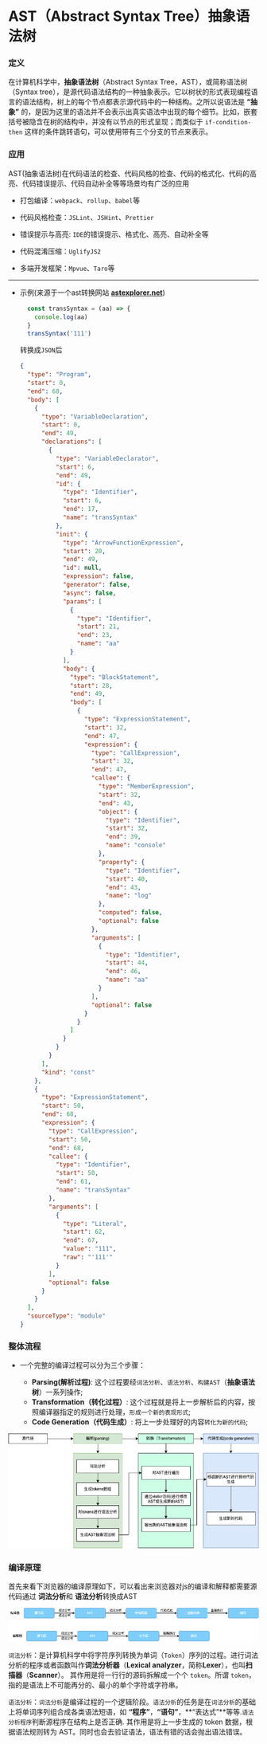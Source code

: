 # AST（Abstract Syntax Tree）抽象语法树

### 定义

在计算机科学中，**抽象语法树**（Abstract Syntax Tree，AST），或简称语法树（Syntax tree），是源代码语法结构的一种抽象表示。它以树状的形式表现编程语言的语法结构，树上的每个节点都表示源代码中的一种结构。之所以说语法是 **“抽象”** 的，是因为这里的语法并不会表示出真实语法中出现的每个细节。比如，嵌套括号被隐含在树的结构中，并没有以节点的形式呈现；而类似于 `if-condition-then` 这样的条件跳转语句，可以使用带有三个分支的节点来表示。

### 应用

  AST(抽象语法树)在代码语法的检查、代码风格的检查、代码的格式化、代码的高亮、代码错误提示、代码自动补全等等场景均有广泛的应用

- 打包编译：`webpack`、`rollup`、`babel`等

- 代码风格检查：`JSLint`、`JSHint`、`Prettier`

- 错误提示与高亮: `IDE`的错误提示、格式化、高亮、自动补全等

- 代码混淆压缩：`UglifyJS2`

- 多端开发框架：`Mpvue`、`Taro`等

---

- 示例(来源于一个ast转换网站 **[astexplorer.net](https://astexplorer.net/)**)

  ```javascript
    const transSyntax = (aa) => {
      console.log(aa)
    }
    transSyntax('111')
  ```
  
  转换成`JSON`后

  ```JSON
  {
    "type": "Program",
    "start": 0,
    "end": 68,
    "body": [
      {
        "type": "VariableDeclaration",
        "start": 0,
        "end": 49,
        "declarations": [
          {
            "type": "VariableDeclarator",
            "start": 6,
            "end": 49,
            "id": {
              "type": "Identifier",
              "start": 6,
              "end": 17,
              "name": "transSyntax"
            },
            "init": {
              "type": "ArrowFunctionExpression",
              "start": 20,
              "end": 49,
              "id": null,
              "expression": false,
              "generator": false,
              "async": false,
              "params": [
                {
                  "type": "Identifier",
                  "start": 21,
                  "end": 23,
                  "name": "aa"
                }
              ],
              "body": {
                "type": "BlockStatement",
                "start": 28,
                "end": 49,
                "body": [
                  {
                    "type": "ExpressionStatement",
                    "start": 32,
                    "end": 47,
                    "expression": {
                      "type": "CallExpression",
                      "start": 32,
                      "end": 47,
                      "callee": {
                        "type": "MemberExpression",
                        "start": 32,
                        "end": 43,
                        "object": {
                          "type": "Identifier",
                          "start": 32,
                          "end": 39,
                          "name": "console"
                        },
                        "property": {
                          "type": "Identifier",
                          "start": 40,
                          "end": 43,
                          "name": "log"
                        },
                        "computed": false,
                        "optional": false
                      },
                      "arguments": [
                        {
                          "type": "Identifier",
                          "start": 44,
                          "end": 46,
                          "name": "aa"
                        }
                      ],
                      "optional": false
                    }
                  }
                ]
              }
            }
          }
        ],
        "kind": "const"
      },
      {
        "type": "ExpressionStatement",
        "start": 50,
        "end": 68,
        "expression": {
          "type": "CallExpression",
          "start": 50,
          "end": 68,
          "callee": {
            "type": "Identifier",
            "start": 50,
            "end": 61,
            "name": "transSyntax"
          },
          "arguments": [
            {
              "type": "Literal",
              "start": 62,
              "end": 67,
              "value": "111",
              "raw": "'111'"
            }
          ],
          "optional": false
        }
      }
    ],
    "sourceType": "module"
  }
  ```

### 整体流程

- 一个完整的编译过程可以分为三个步骤：

  - **Parsing(解析过程)**: 这个过程要经`词法分析`、`语法分析`、`构建AST`（**抽象语法树**）一系列操作;
  - **Transformation（转化过程）**: 这个过程就是将上一步解析后的内容，按照编译器指定的规则进行处理，`形成一个新的表现形式`;
  - **Code Generation（代码生成）**: 将上一步处理好的内容`转化为新的代码`;

![整体流程](/image/整体流程.png)

### 编译原理

  首先来看下浏览器的编译原理如下，可以看出来浏览器对js的编译和解释都需要源代码通过 **词法分析**和 **语法分析**转换成AST

  ![编译原理](/image/编译原理.png)

  `词法分析`：是计算机科学中将字符序列转换为单词（`Token`）序列的过程。进行词法分析的程序或者函数叫作**词法分析器**（**Lexical analyzer**，简称**Lexer**），也叫**扫描器**（**Scanner**）。
  其作用是将一行行的源码拆解成一个个 `token`。所谓 `token`，指的是语法上不可能再分的、最小的单个字符或字符串。

  `语法分析`：`词法分析`是编译过程的一个逻辑阶段。`语法分析`的任务是在`词法分析`的基础上将单词序列组合成各类语法短语，如 **“程序”**，**“语句”**，**“表达式”**等等.`语法分析程序`判断源程序在结构上是否正确.
  其作用是将上一步生成的 token 数据，根据语法规则转为 AST。同时也会去验证语法，语法有错的话会抛出语法错误。
